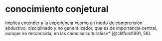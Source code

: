 # conocimiento conjetural

Implica entender a la experiencia «como un modo de comprensión abductivo, disciplinado y no generalizador, que es de importancia central, aunque no reconocida, en las ciencias culturales»\* [@clifford1991, 56].

